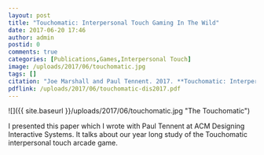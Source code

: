 ```yaml
---
layout: post
title: "Touchomatic: Interpersonal Touch Gaming In The Wild"
date: 2017-06-20 17:46
author: admin
postid: 0
comments: true
categories: [Publications,Games,Interpersonal Touch]
image: /uploads/2017/06/touchomatic.jpg
tags: []
citation: "Joe Marshall and Paul Tennent. 2017. **Touchomatic: Interpersonal Touch Gaming In The Wild**. In *Proceedings of the 2017 Conference on Designing Interactive Systems (DIS '17)*. ACM, New York, NY, USA, 417-428. DOI: https://doi.org/10.1145/3064663.3064727"
pdflink: /uploads/2017/06/touchomatic-dis2017.pdf
---
```

![]({{ site.baseurl }}/uploads/2017/06/touchomatic.jpg "The Touchomatic")

I presented this paper which I wrote with Paul Tennent at ACM Designing Interactive Systems. It talks about our year long study of the Touchomatic interpersonal touch arcade game.